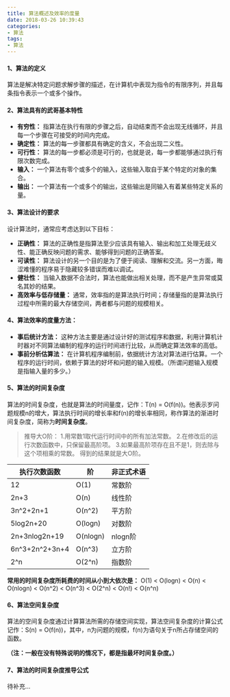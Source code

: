 ```yaml
---
title: 算法概述及效率的度量
date: 2018-03-26 10:39:43
categories:
- 算法
tags:
- 算法
---
```

#### 1、算法的定义
算法是解决特定问题求解步骤的描述，在计算机中表现为指令的有限序列，并且每条指令表示一个或多个操作。

#### 2、算法具有的武哥基本特性
* **有穷性：** 指算法在执行有限的步骤之后，自动结束而不会出现无线循环，并且每一个步骤在可接受的时间内完成。
* **确定性：** 算法的每一步骤都具有确定的含义，不会出现二义性。
* **可行性：** 算法的每一步都必须是可行的，也就是说，每一步都能够通过执行有限次数完成。
* **输入：** 一个算法有零个或多个的输入，这些输入取自于某个特定的对象的集合。
* **输出：** 一个算法有一个或多个的输出，这些输出是同输入有着某些特定关系的量。

<!--more-->

#### 3、算法设计的要求
设计算法时，通常应考虑达到以下目标：
* **正确性：** 算法的正确性是指算法至少应该具有输入、输出和加工处理无歧义性、能正确反映问题的需求、能够得到问题的正确答案。
* **可读性：** 算法设计的另一个目的是为了便于阅读、理解和交流。另一方面，晦涩难懂的程序易于隐藏较多错误而难以调试。
* **健壮性：** 当输入数据不合法时，算法也能做出相关处理，而不是产生异常或莫名其妙的结果。
* **高效率与低存储量：** 通常，效率指的是算法执行时间；存储量指的是算法执行过程中所需的最大存储空间，两者都与问题的规模相关。

#### 4、算法效率的度量方法：
* **事后统计方法：** 这种方法主要是通过设计好的测试程序和数据，利用计算机计时器对不同算法编制的程序的运行时间进行比较，从而确定算法效率的高低。
* **事前分析估算法：** 在计算机程序编制前，依据统计方法对算法进行估算。一个程序的运行时间，依赖于算法的好坏和问题的输入规模。（所谓问题输入规模是指输入量的多少。）

#### 5、算法的时间复杂度
算法的时间复杂度，也就是算法的时间量度，记作：T(n) = O(f(n))。他表示岁问题规模n的增大，算法执行时间的增长率和f(n)的增长率相同，称作算法的渐进时间复杂度，简称为**时间复杂度**。
>推导大O阶：
1.用常数1取代运行时间中的所有加法常数。
2.在修改后的运行次数函数中，只保留最高阶项。
3.如果最高阶项存在且不是1，则去除与这个项相乘的常数。
得到的结果就是大O阶。

执行次数函数  | 阶  | 非正式术语
--------------|-----|-----------------
12            | O(1) | 常数阶
2n+3          | O(n) | 线性阶
3n^2+2n+1     | O(n^2) | 平方阶
5log2n+20     | O(logn) | 对数阶
2n+3nlog2n+19 | O(nlogn)| nlogn阶
6n^3+2n^2+3n+4| O(n^3)  | 立方阶
2^n           | O(2^n)  | 指数阶

**常用的时间复杂度所耗费的时间从小到大依次是：**
O(1) < O(logn) < O(n) < O(nlogn) < O(n^2) < O(n^3) < O(2^n) < O(n!) < O(n^n)

#### 6、算法空间复杂度
算法的空间复杂度通过计算算法所需的存储空间实现，算法空间复杂度的计算公式记作：S(n) = O(f(n))，其中，n为问题的规模，f(n)为语句关于n所占存储空间的函数。

**（注：一般在没有特殊说明的情况下，都是指最坏时间复杂度。）**

#### 7、算法的时间复杂度推导公式
待补充...